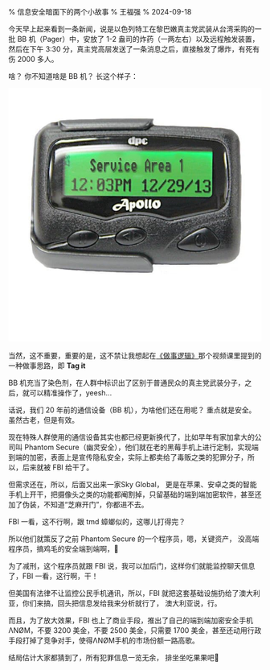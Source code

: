 % 信息安全暗面下的两个小故事
% 王福强
% 2024-09-18

今天早上起来看到一条新闻，说是以色列特工在黎巴嫩真主党武装从台湾采购的一批 BB 机（Pager）中，安放了 1-2 盎司的炸药（一两左右）以及远程触发装置，然后在下午 3:30 分，真主党高层发送了一条消息之后，直接触发了爆炸，有死有伤 2000 多人。 

啥？ 你不知道啥是 BB 机？ 长这个样子：

![](./images/bb-pager.jpg)


当然，这不重要，重要的是，这不禁让我想起在[《做事逻辑》](https://wfq.gumroad.com/l/cogg)那个视频课里提到的一种做事思路，即 **Tag it**

BB 机充当了染色剂，在人群中标识出了区别于普通民众的真主党武装分子，之后，就可以精准操作了，yeesh...

话说，我们 20 年前的通信设备（BB 机），为啥他们还在用呢？ 重点就是安全。 虽然古老，但是有效。

现在特殊人群使用的通信设备其实也都已经更新换代了，比如早年有家加拿大的公司叫 Phantom Secure（幽灵安全），他们就在老的黑莓手机上进行定制，实现端到端的加密，表面上是宣传隐私安全，实际上都卖给了毒贩之类的犯罪分子，所以，后来就被 FBI 给干了。

但需求还在，所以，后面又出来一家Sky Global， 更是在苹果、安卓之类的智能手机上开干，把摄像头之类的功能都阉割掉，只留基础的端到端加密软件，甚至还加了伪装，不知道“芝麻开门”，你都进不去。

FBI 一看，这不行啊，跟 tmd 蟑螂似的，这哪儿打得完？ 

所以他们就策反了之前 Phantom Secure 的一个程序员，嗯，关键资产， 没高端程序员，搞鸡毛的安全端到端啊，🤣

为了减刑，这个程序员就跟 FBI 说，我可以加后门，这样你们就能监控聊天信息了，FBI 一看，这行啊，干！

但美国有法律不让监控公民手机通讯，所以，FBI 就把这套基础设施扔给了澳大利亚，你们来搞，回头把信息发给我来分析就行了， 澳大利亚说，行。

而且，为了放大效果，FBI 也上了商业手段，推出了自己的端到端加密安全手机ΛNØM，不要 3200 美金，不要 2500 美金，只需要 1700 美金，甚至还动用行政手段打掉了竞争对手，使得ΛNØM手机的市场份额一路高歌。

结局估计大家都猜到了，所有犯罪信息一览无余， 排坐坐吃果果吧🤣




